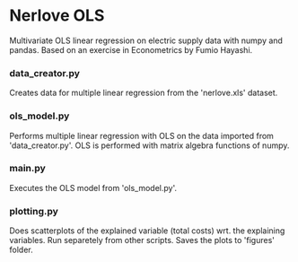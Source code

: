 # Nerlove OLS
Multivariate OLS linear regression on electric supply data with numpy and pandas.
Based on an exercise in Econometrics by Fumio Hayashi.

### data_creator.py
Creates data for multiple linear regression from the 'nerlove.xls' dataset.

### ols_model.py
Performs multiple linear regression with OLS on the data imported from 'data_creator.py'.
OLS is performed with matrix algebra functions of numpy.

### main.py
Executes the OLS model from 'ols_model.py'.

### plotting.py
Does scatterplots of the explained variable (total costs) wrt. the explaining variables.
Run separetely from other scripts. Saves the plots to 'figures' folder.
